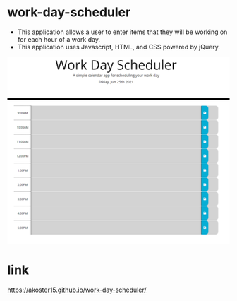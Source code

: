 # work-day-scheduler
- This application allows a user to enter items that they will be working on for each hour of a work day. 
- This application uses Javascript, HTML, and CSS powered by jQuery.

![screenshot](/assets/images/screenshot.png)

# link 
https://akoster15.github.io/work-day-scheduler/